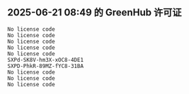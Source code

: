 ## 2025-06-21 08:49 的 GreenHub 许可证
```
No license code
No license code
No license code
No license code
No license code
SXPd-SK8V-hm3X-xOC8-4DE1
SXPD-PhkR-89MZ-fYC8-31BA
No license code
No license code
No license code
```

